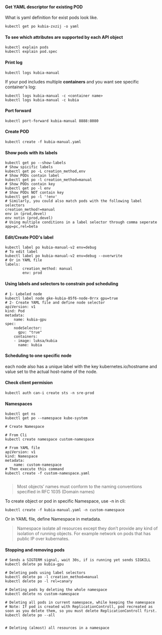 #### Get YAML descriptor for existing POD
What is yaml definition for exist pods look like.
```
kubectl get po kubia-zxzij -o yaml
```

#### To see which attributes are supported by each API object
```
kubectl explain pods
kubectl explain pod.spec
```

#### Print log
```
kubectl logs kubia-manual
```

If your pod includes multiple **containers** and you want see specific container's log:
```
kubectl logs kubia-manual -c <container name>
kubectl logs kubia-manual -c kubia
```

#### Port forward
```
kubectl port-forward kubia-manual 8888:8080
```

#### Create POD
```
kubectl create -f kubia-manual.yaml
```

#### Show pods with its labels
```
kubectl get po --show-labels
# Show spicific labels
kubectl get po -L creation_method,env
# Show PODs contain label
kubectl get po -l creation_method=manual
# Show PODs contain key 
kubectl get po -l env
# Show PODs NOT contain key
kubectl get po -l '!env'
# Similarly, you could also match pods with the following label selectors
creation_method!=manual
env in (prod,devel)
env notin (prod,devel)
# Using multiple conditions in a label selector through comma seperate
app=pc,rel=beta
```
#### Edit/Create POD's label
```
kubectl label po kubia-manual-v2 env=debug
# To edit label
kubectl label po kubia-manual-v2 env=debug --overwrite
# Or in YAML file 
labels:
		creation_method: manual
		env: prod
```
#### Using labels and selectors to constrain pod scheduling
```
# 1- Lebeled node 
kubectl label node gke-kubia-85f6-node-0rrx gpu=true
# 2- Create YAML file and define node selector
apiVersion: v1
kind: Pod
metadata:
	name: kubia-gpu
spec:
	nodeSelector:
	  gpu: "true"
	containers:
	- image: luksa/kubia
	  name: kubia
```
#### Scheduling to one specific node
each node also has a unique label with the key kubernetes.io/hostname and value set to the actual host-name of the node.
#### Check client permision
```
kubectl auth can-i create sts -n sre-prod
```


#### Namespaces 
```
kubectl get ns
kubectl get po --namespace kube-system

# Create Namespace 

# From Cli
kubectl create namespace custom-namespace

# From YAML file
apiVersion: v1
kind: Namespace
metadata:
	name: custom-namespace
# Then execute this command
kubectl create -f custom-namespace.yaml


```

> Most objects’ names must conform to the naming conventions specified in RFC 1035 (Domain names)

To create object or pod in specific Namespace, use -n in cli:
```
kubectl create -f kubia-manual.yaml -n custom-namespace
```
Or in YAML file, define Namespace in metadata.

> Namespace isolate all resources except they don’t provide any kind of isolation of running objects. For example network on pods that has public IP over kubernates.

#### Stopping and removing pods
```
# Sends a SIGTERM signal, wait 30s, if is running yet sends SIGKILL
kubectl delete po kubia-gpu

# Deleting pods using label selectors
kubectl delete po -l creation_method=manual
kubectl delete po -l rel=canary

# Deleting pods by deleting the whole namespace
kubectl delete ns custom-namespace

# Deleting all pods in current namespace, while keeping the namespace
# Note: If pod is created with ReplicationControll, pod recreated as soon as you delete them, so you must delete ReplicationControll first.
kubectl delete po --all


# Deleting (almost) all resources in a namespace
```